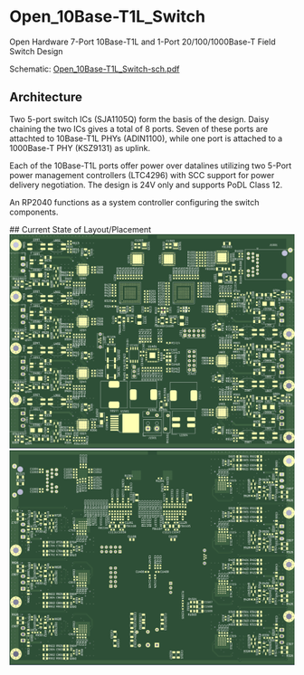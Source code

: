 # Open_10Base-T1L_Switch
Open Hardware 7-Port 10Base-T1L and 1-Port 20/100/1000Base-T Field Switch Design

Schematic: [Open_10Base-T1L_Switch-sch.pdf](Open_10Base-T1L_Switch-sch.pdf)

## Architecture
Two 5-port switch ICs (SJA1105Q) form the basis of the design. Daisy chaining the two ICs gives a total of 8 ports.
Seven of these ports are attachted to 10Base-T1L PHYs (ADIN1100), while one port is attached to a 1000Base-T PHY (KSZ9131) as uplink. 

Each of the 10Base-T1L ports offer power over datalines utilizing two 5-Port power management controllers (LTC4296) with SCC support for power delivery negotiation. The design is 24V only and supports PoDL Class 12.

An RP2040 functions as a system controller configuring the switch components.

## Current State of Layout/Placement
![Placement Top](doc/Placement_TOP.png)
![Placement Bottom](doc/Placement_BOT.png)



